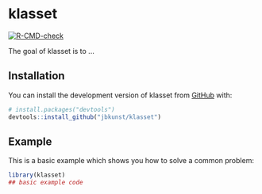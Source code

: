 
# klasset

<!-- badges: start -->
[![R-CMD-check](https://github.com/jbkunst/klasset/workflows/R-CMD-check/badge.svg)](https://github.com/jbkunst/klasset/actions)
<!-- badges: end -->

The goal of klasset is to ...

## Installation

You can install the development version of klasset from [GitHub](https://github.com/) with:

``` r
# install.packages("devtools")
devtools::install_github("jbkunst/klasset")
```

## Example

This is a basic example which shows you how to solve a common problem:

``` r
library(klasset)
## basic example code
```

